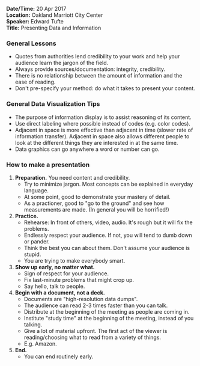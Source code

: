 **Date/Time:** 20 Apr 2017  
**Location:** Oakland Marriott City Center  
**Speaker:** Edward Tufte  
**Title:** Presenting Data and Information  

### General Lessons
* Quotes from authorities lend credibility to your work and help your audience learn the jargon of the field.
* Always provide sources/documentation: integrity, credibility.
* There is no relationship between the amount of information and the ease of reading.
* Don't pre-specify your method: do what it takes to present your content.

### General Data Visualization Tips
* The purpose of information display is to assist reasoning of its content.
* Use direct labeling where possible instead of codes (e.g. color codes).
* Adjacent in space is more effective than adjacent in time (slower rate of information transfer). Adjacent in space also allows different people to look at the different things they are interested in at the same time.
* Data graphics can go anywhere a word or number can go.

### How to make a presentation
1. **Preparation.** You need content and credibility.
    * Try to minimize jargon. Most concepts can be explained in everyday language.
    * At some point, good to demonstrate your mastery of detail.
    * As a practioner, good to "go to the ground" and see how measurements are made. (In general you will be horrified!)
2. **Practice.**
    * Rehearse: In front of others, video, audio. It's rough but it will fix the problems.
    * Endlessly respect your audience. If not, you will tend to dumb down or pander.
    * Think the best you can about them. Don't assume your audience is stupid.
    * You are trying to make everybody smart.
3. **Show up early, no matter what.**
    * Sign of respect for your audience.
    * Fix last-minute problems that might crop up.
    * Say hello, talk to people.
4. **Begin with a document, not a deck.**
    * Documents are "high-resolution data dumps".
    * The audience can read 2-3 times faster than you can talk.
    * Distribute at the beginning of the meeting as people are coming in.
    * Institute "study time" at the beginning of the meeting, instead of you talking.
    * Give a lot of material upfront. The first act of the viewer is reading/choosing what to read from a variety of things.
    * E.g. Amazon.
5. **End.**
    * You can end routinely early.
